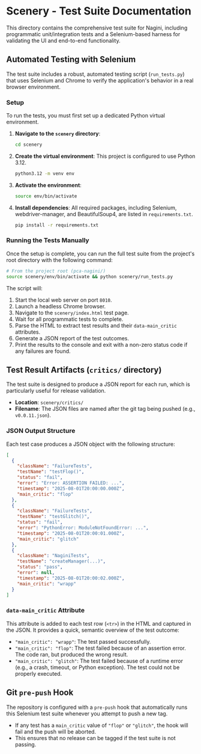 # Scenery - Test Suite Documentation

This directory contains the comprehensive test suite for Nagini, including programmatic unit/integration tests and a Selenium-based harness for validating the UI and end-to-end functionality.

## Automated Testing with Selenium

The test suite includes a robust, automated testing script (`run_tests.py`) that uses Selenium and Chrome to verify the application's behavior in a real browser environment.

### Setup

To run the tests, you must first set up a dedicated Python virtual environment.

1.  **Navigate to the `scenery` directory**:
    ```bash
    cd scenery
    ```

2.  **Create the virtual environment**:
    This project is configured to use Python 3.12.
    ```bash
    python3.12 -m venv env
    ```

3.  **Activate the environment**:
    ```bash
    source env/bin/activate
    ```

4.  **Install dependencies**:
    All required packages, including Selenium, webdriver-manager, and BeautifulSoup4, are listed in `requirements.txt`.
    ```bash
    pip install -r requirements.txt
    ```

### Running the Tests Manually

Once the setup is complete, you can run the full test suite from the project's root directory with the following command:

```bash
# From the project root (pca-nagini/)
source scenery/env/bin/activate && python scenery/run_tests.py
```

The script will:
1.  Start the local web server on port `8010`.
2.  Launch a headless Chrome browser.
3.  Navigate to the `scenery/index.html` test page.
4.  Wait for all programmatic tests to complete.
5.  Parse the HTML to extract test results and their `data-main_critic` attributes.
6.  Generate a JSON report of the test outcomes.
7.  Print the results to the console and exit with a non-zero status code if any failures are found.

## Test Result Artifacts (`critics/` directory)

The test suite is designed to produce a JSON report for each run, which is particularly useful for release validation.

-   **Location**: `scenery/critics/`
-   **Filename**: The JSON files are named after the git tag being pushed (e.g., `v0.0.11.json`).

### JSON Output Structure

Each test case produces a JSON object with the following structure:

```json
[
  {
    "className": "FailureTests",
    "testName": "testFlop()",
    "status": "fail",
    "error": "Error: ASSERTION FAILED: ...",
    "timestamp": "2025-08-01T20:00:00.000Z",
    "main_critic": "flop"
  },
  {
    "className": "FailureTests",
    "testName": "testGlitch()",
    "status": "fail",
    "error": "PythonError: ModuleNotFoundError: ...",
    "timestamp": "2025-08-01T20:00:01.000Z",
    "main_critic": "glitch"
  },
  {
    "className": "NaginiTests",
    "testName": "createManager(...)",
    "status": "pass",
    "error": null,
    "timestamp": "2025-08-01T20:00:02.000Z",
    "main_critic": "wrapp"
  }
]
```

### `data-main_critic` Attribute

This attribute is added to each test row (`<tr>`) in the HTML and captured in the JSON. It provides a quick, semantic overview of the test outcome:

-   `"main_critic": "wrapp"`: The test passed successfully.
-   `"main_critic": "flop"`: The test failed because of an assertion error. The code ran, but produced the wrong result.
-   `"main_critic": "glitch"`: The test failed because of a runtime error (e.g., a crash, timeout, or Python exception). The test could not be properly executed.

## Git `pre-push` Hook

The repository is configured with a `pre-push` hook that automatically runs this Selenium test suite whenever you attempt to push a new tag.

-   If any test has a `main_critic` value of `"flop"` or `"glitch"`, the hook will fail and the push will be aborted.
-   This ensures that no release can be tagged if the test suite is not passing. 